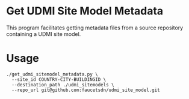 # Get UDMI Site Model Metadata

This program facilitates getting metadata files from a source repository containing
a UDMI site model.

# Usage

```
./get_udmi_sitemodel_metadata.py \
  --site_id COUNTRY-CITY-BUILDINGID \
  --destination_path ./udmi_sitemodels \
  --repo_url git@github.com:faucetsdn/udmi_site_model.git
```